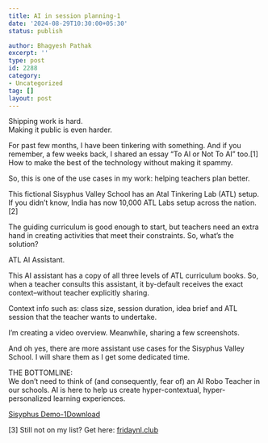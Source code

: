 ```yaml
---
title: AI in session planning-1
date: '2024-08-29T10:30:00+05:30'
status: publish

author: Bhagyesh Pathak
excerpt: ''
type: post
id: 2288
category:
- Uncategorized
tag: []
layout: post
---
```


Shipping work is hard.  
Making it public is even harder.

For past few months, I have been tinkering with something. And if you remember, a few weeks back, I shared an essay “To AI or Not To AI” too.\[1\] How to make the best of the technology without making it spammy.

So, this is one of the use cases in my work: helping teachers plan better.

This fictional Sisyphus Valley School has an Atal Tinkering Lab (ATL) setup. If you didn’t know, India has now 10,000 ATL Labs setup across the nation.\[2\]

The guiding curriculum is good enough to start, but teachers need an extra hand in creating activities that meet their constraints. So, what’s the solution?

ATL AI Assistant.

This AI assistant has a copy of all three levels of ATL curriculum books. So, when a teacher consults this assistant, it by-default receives the exact context–without teacher explicitly sharing.

Context info such as: class size, session duration, idea brief and ATL session that the teacher wants to undertake.

I’m creating a video overview. Meanwhile, sharing a few screenshots.

And oh yes, there are more assistant use cases for the Sisyphus Valley School. I will share them as I get some dedicated time.

THE BOTTOMLINE:  
We don’t need to think of (and consequently, fear of) an AI Robo Teacher in our schools. AI is here to help us create hyper-contextual, hyper-personalized learning experiences.

[Sisyphus Demo-1](https://bhagyeshpathak.com/wp-content/uploads/2024/09/Sisyphus-Demo-1.pdf)[Download](https://bhagyeshpathak.com/wp-content/uploads/2024/09/Sisyphus-Demo-1.pdf)

\[3\] Still not on my list? Get here: [fridaynl.club](chrome-extension://hhjeaokafplhjoogdemakihhdhffacia/fridaynl.club)